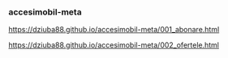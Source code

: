 ### accesimobil-meta

https://dziuba88.github.io/accesimobil-meta/001_abonare.html

https://dziuba88.github.io/accesimobil-meta/002_ofertele.html
